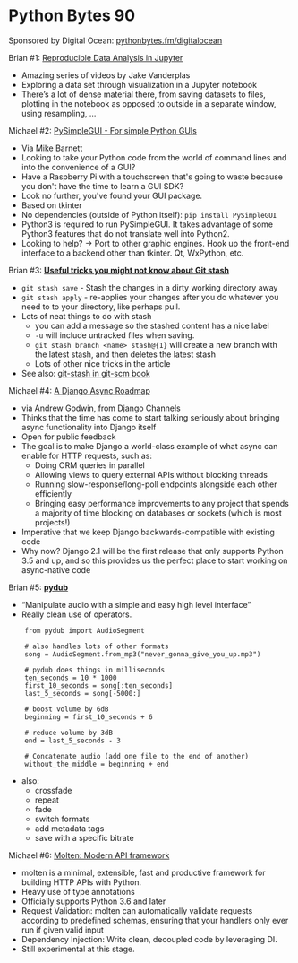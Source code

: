 # Python Bytes 90
Sponsored by Digital Ocean: [pythonbytes.fm/digitalocean](https://pythonbytes.fm/digitalocean)

Brian #1: [Reproducible Data Analysis in Jupyter](https://www.youtube.com/playlist?list=PLYCpMb24GpOC704uO9svUrihl-HY1tTJJ)

- Amazing series of videos by Jake Vanderplas
- Exploring a data set through visualization in a Jupyter notebook
- There’s a lot of dense material there, from saving datasets to files, plotting in the notebook as opposed to outside in a separate window, using resampling, … 

Michael #2: [PySimpleGUI - For simple Python GUIs](https://github.com/MikeTheWatchGuy/PySimpleGUI)

- Via Mike Barnett
- Looking to take your Python code from the world of command lines and into the convenience of a GUI? 
- Have a Raspberry Pi with a touchscreen that's going to waste because you don't have the time to learn a GUI SDK? 
- Look no further, you've found your GUI package.
- Based on tkinter
-  No dependencies (outside of Python itself): `pip install PySimpleGUI`
- Python3 is required to run PySimpleGUI. It takes advantage of some Python3 features that do not translate well into Python2.
- Looking to help? → Port to other graphic engines. Hook up the front-end interface to a backend other than tkinter. Qt, WxPython, etc.

Brian #3: [**Useful tricks you might not know about Git stash**](https://dev.to/srebalaji/useful-tricks-you-might-not-know-about-git-stash-117e)

- `git stash save`  - Stash the changes in a dirty working directory away
- `git stash apply` - re-applies your changes after you do whatever you need to to your directory, like perhaps pull.
- Lots of neat things to do with stash
	- you can add a message so the stashed content has a nice label
	- `-u` will include untracked files when saving.
	- `git stash branch <name> stash@{1}` will create a new branch with the latest stash, and then deletes the latest stash
	- Lots of other nice tricks in the article
- See also: [git-stash in git-scm book](https://git-scm.com/docs/git-stash)

Michael #4: [A Django Async Roadmap](https://www.aeracode.org/2018/06/04/django-async-roadmap/)

- via Andrew Godwin, from Django Channels
- Thinks that the time has come to start talking seriously about bringing async functionality into Django itself
- Open for public feedback
- The goal is to make Django a world-class example of what async can enable for HTTP requests, such as:
	- Doing ORM queries in parallel
	- Allowing views to query external APIs without blocking threads
	- Running slow-response/long-poll endpoints alongside each other efficiently
	- Bringing easy performance improvements to any project that spends a majority of time blocking on databases or sockets (which is most projects!)
- Imperative that we keep Django backwards-compatible with existing code
- Why now?  Django 2.1 will be the first release that only supports Python 3.5 and up, and so this provides us the perfect place to start working on async-native code

Brian #5: [**pydub**](https://github.com/jiaaro/pydub)

- “Manipulate audio with a simple and easy high level interface”
- Really clean use of operators.

```
    from pydub import AudioSegment 
     
    # also handles lots of other formats 
    song = AudioSegment.from_mp3("never_gonna_give_you_up.mp3") 
     
    # pydub does things in milliseconds 
    ten_seconds = 10 * 1000 
    first_10_seconds = song[:ten_seconds] 
    last_5_seconds = song[-5000:] 
     
    # boost volume by 6dB 
    beginning = first_10_seconds + 6 
     
    # reduce volume by 3dB 
    end = last_5_seconds - 3 
     
    # Concatenate audio (add one file to the end of another) 
    without_the_middle = beginning + end
```

- also:
	- crossfade
	- repeat
	- fade
	- switch formats
	- add metadata tags
	- save with a specific bitrate

Michael #6: [Molten: Modern API framework](https://moltenframework.com/v0.4.1/index.html)

- molten is a minimal, extensible, fast and productive framework for building HTTP APIs with Python.
- Heavy use of type annotations
- Officially supports Python 3.6 and later
- Request Validation: molten can automatically validate requests according to predefined schemas, ensuring that your handlers only ever run if given valid input
- Dependency Injection: Write clean, decoupled code by leveraging DI.
- Still experimental at this stage.

